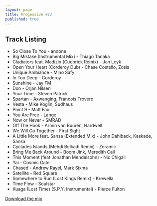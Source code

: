 ```yaml
---
layout: page
title: Progessive #12
published: true
---
```


## Track Listing

* So Close To You - andone
* Big Mistake (Instrumental Mix) - Thiago Tanaka
* Gladiators feat. Madizin (Cuebrick Remix) - Jan Leyk
* Open Your Heart (Corderoy Dub) - Chase Costello, Zosia
* Unique Ambiance - Mino Safy
* In Too Deep - Corderoy
* Sunshine - Jay FM
* Don - Orjan Nilsen
* Your Time - Steven Patrick
* Spartan - Axwanging, Francois Trovero
* Vesta - Mike Koglin, Sudhaus
* Point 9 - Matt Fax
* You Are Free - Lange
* Now or Never - SMRAD
* Off The Hook - Armin van Buuren, Hardwell
* We Will Go Together - First Sight
* A Little More feat. Sansa (Extended Mix) - John Dahlback, Kaskade, Sansa
* Cyclades Islands (Mehdi Belkadi Remix) - Zeramic
* Bring Me Back Around - Boom Jink, Meredith Call
* This Moment (feat Jonathan Mendelsohn) - Nic Chigall
* Yai - Cosmic Gate
* Chased - Andrew Rayel, Mark Sixma
* Satellite - Red Square
* Somewhere to Run (Lost Kings Remix) - Krewella
* Time Flow - Soulstar
* Kuaga (Lost Time) (S.P.Y. Instrumental) - Pierce Fulton

[Download the mix](https://dl.dropboxusercontent.com/u/3308516/Mixes/Progressive-12.mp3)
